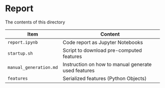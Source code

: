 # Report

The contents of this directory

| Item                   | Content                                             |
| ---------------------- | --------------------------------------------------- |
| `report.ipynb`         | Code report as Jupyter Notebooks                    |
| `startup.sh`           | Script to download pre-computed features            |
| `manual_generation.md` | Instruction on how to manual generate used features |
| `features`             | Serialized features (Python Objects)                |
